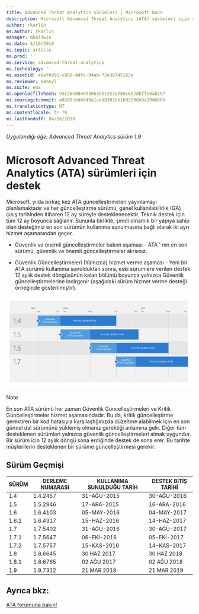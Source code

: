 ```yaml
---
title: Advanced Threat Analytics sürümleri | Microsoft Docs
description: Microsoft Advanced Threat Analytics (ATA) sürümleri için sağlanan farklı destek seçenekleri açıklanır.
author: rkarlin
ms.author: rkarlin
manager: mbaldwin
ms.date: 4/10/2018
ms.topic: article
ms.prod: ''
ms.service: advanced-threat-analytics
ms.technology: ''
ms.assetid: a8afbd91-c888-4dfc-94ab-72e38745163e
ms.reviewer: bennyl
ms.suite: ems
ms.openlocfilehash: 93c26e0049936b3db1253a785c6b28bffe0ab197
ms.sourcegitcommit: e0209c6db649a1ced8303bb1692596b9a19db60d
ms.translationtype: MT
ms.contentlocale: tr-TR
ms.lasthandoff: 04/16/2018
---
```

*Uygulandığı öğe: Advanced Threat Analytics sürüm 1.9*

# <a name="support-for-microsoft-advanced-threat-analytics-ata-versions"></a>Microsoft Advanced Threat Analytics (ATA) sürümleri için destek

Microsoft, yılda birkaç kez ATA güncelleştirmeleri yayınlamayı planlamaktadır ve her güncelleştirme sürümü, genel kullanılabilirlik (GA) çıkış tarihinden itibaren 12 ay süreyle desteklenecektir. Teknik destek için tüm 12 ay boyunca sağlanır. Bununla birlikte, şimdi dinamik bir yapıya sahip olan desteğimiz en son sürümün kullanıma sunulmasına bağlı olarak iki ayrı hizmet aşamasından geçer.

-   Güvenlik ve önemli güncelleştirmeler bakım aşaması - ATA ' nın en son sürümü, güvenlik ve önemli güncelleştirmeler alırsınız.

-   Güvenlik Güncelleştirmeleri (Yalnızca) hizmet verme aşaması - Yeni bir ATA sürümü kullanıma sunulduktan sonra, eski sürümlere verilen destek 12 aylık destek döngüsünün kalan bölümü boyunca yalnızca Güvenlik güncelleştirmelerine indirgenir (aşağıdaki sürüm hizmet verme desteği örneğinde gösterilmiştir).
 
![Sürüm hizmet verme desteği örneği](media/versions.png)

> [!Note]
> En son ATA sürümü her zaman Güvenlik Güncelleştirmeleri ve Kritik Güncelleştirmeler hizmet aşamasındadır. Bu da, kritik güncelleştirme gerektiren bir kod hatasıyla karşılaştığınızda düzeltme alabilmek için en son güncel dal sürümünü yüklemiş olmanız gerektiği anlamına gelir. Diğer tüm desteklenen sürümleri yalnızca güvenlik güncelleştirmeleri almak uygundur. Bir sürüm için 12 aylık döngü sona erdiğinde destek de sona erer. Bu tarihte müşterilerin desteklenen bir sürüme güncelleştirmesi gerekir.

## <a name="version-history"></a>Sürüm Geçmişi

|SÜRÜM|DERLEME NUMARASI|KULLANIMA SUNULDUĞU TARİH| DESTEK BİTİŞ TARİHİ|
|----|----|----|----|
|1.4|1.4.2457|31-AĞU-2015|30-AĞU-2016|
|1.5|1.5.2946|17-ARA-2015|16-ARA-2016|
|1.6|1.6.4103|05-MAY-2016|04-MAY-2017|
|1.6.1|1.6.4317|15-HAZ-2016|14-HAZ-2017|
|1.7|1.7.5402|31-AĞU-2016|30-AĞU-2017|
|1.7.1|1.7.5647|06-EKİ-2016|05-EKİ-2017|
|1.7.2|1.7.5757|15-KAS-2016|14-KAS-2017|
|1.8|1.8.6645|30 HAZ 2017|30 HAZ 2018|
|1.8.1|1.8.6765|02 AĞU 2017|02 AĞU 2018|
|1.9|1.9.7312|21 MAR 2018|21 MAR 2019|




## <a name="see-also"></a>Ayrıca bkz:
[ATA forumuna bakın!](https://social.technet.microsoft.com/Forums/security/home?forum=mata)
